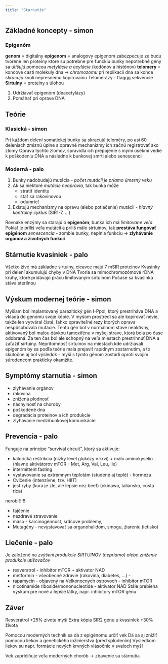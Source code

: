```yaml
---
title: "Starnutie"
---
```


## Základné koncepty - simon

### Epigenóm
**genom** = digitálny
**epigenom** = analogovy
epigenom zabezpecuje ze budu tvorene len proteiny ktore su potrebne pre funckiu bunky
nepotrebné gény sa *utíšujú* pomocou *metylácie a acylácie* (kodónov a histónov)
**telomery** = koncove casti molekuly dna -> *chromozomu*
pri replikacii dna sa konce *skracuju* kvoli nepresnemu kopirovaniu
Telomerázy - ttaggg sekvencie
**Sirtuíny** = proteíny s úlohou 
1. Udržiavať epigenóm (deacetylázy)
2. Pomáhať pri oprave DNA

## Teórie
### Klasická - simon
Pri každom delení somatickej bunky sa skracujú teloméry, po asi 60 deleniach zmiznú úplne a opravné mechanizmy ich začnú registrovať ako zlomy
Oprava týchto zlomov, spravidla ich prepojenie s inými úsekmi vedie k poškodeniu DNA a následne k bunkovej smrti alebo senescencii

### Moderná - palo
1. Bunky nadobudajú mutácia - *počet mutácií je priamo úmerný veku*
2. Ak sa niektoré *mutácie neopravia*, tak bunka môže
	- stratiť identitu
	- stať sa rakovinovou
	- odumrieť
3. Existujú mechanizmy na opravu (alebo potlačenie) mutácií - *hlavný kontrolný cyklus* (SIR1-7, ...)

Rovnaké enzýmy sa starajú o **epigenóm**; bunka ich má *limitovane veľa*
Pokiaľ je príliš veľa mutácií a príliš málo sirtuinov, tak **prestáva fungovať epigénom**
*senescencia* - zombie bunky, neplnia funkciu -> **zlyhávanie orgánov a životných funkcií**

## Stárnutie kvasiniek - palo
Všetko živé má základne sirtuiny, cicavce majú 7 mSIR proteinov
Kvasinky pri delení akumulujú chyby v DNA
Tvoria sa mimochromozómové rDNA kruhy, ktoré pridávajú prácu limitovaným sirtuínom
Počase sa kvasinka stáva sterilnou

## Výskum modernej teórie - simon
Myšiam bol implantovaný parazitický gén I-Ppol, ktorý prestriháva DNA a vkladá do genómu svoje kópie. V myšom prostredí sa ale kopírovať nevie, takže len vytváral čisté, ľahko opraviteľné rezy ktorých oprava nespôsobovala mutácie.
Tento gén bol v normálnom stave neaktívny, aktivovaný bol malou dávkou tamoxifénu v myšej strave, ktorá bola po čase odobraná. Za ten čas bol ale schopný na veľa miestach prestrihnúť DNA a zaťažiť sirtuíny. Neprítomnosť sirtuínov na miestach kde udržiavali epigenóm by sa podľa teórie mala prejaviť rapídnym zostarnutím, a to skutočne aj bol výsledok - myši s týmto génom zostarli oproti svojim súrodencom prakticky okamžite.

## Symptómy starnutia - simon
- zlyhávanie orgánov
- rakovina
- znížená plodnosť
- náchylnosť na choroby
- poškodené dna
- degradácia proteinov a ich produkcie
- zlyhávanie medzibunkovej komunikácie

## Prevencia - palo
Funguje na princípe “survival circuit”, ktorý sa aktivuje:
- kalorická reštrikcia (nízky level glukózy v krvi) + málo aminokyselín (hlavne aktivátorov mTOR - Met, Arg, Val, Leu, Ile)
- intermittent fasting
- vystavovanie sa extrémnym teplotám (studené aj teplé) - horméza
- Cvičenie (intenzívne, tzv. HIIT)
- jesť ryby (kura je zle, ale lepsie nez beef) (okinawa, taliansko, costa rica)

nerobiť!!!!:
- fajčenie
- nezdravé stravovanie 
- mäso - karcinogennost, srdcove problemy, 
- Mutagény - nevystavovať sa organohalidom, smogu, žiareniu (letisko) 

## Liečenie - palo
Je založené na *zvýšení produkcie SIRTUINOV (nepriamo) alebo zníženie produkcie utišovačov*
- resveratrol - inhibitor mTOR + aktivator NAD
- metformín - všeobecné zdravie (rakovina, diabetes, …) - 
- rapamycin - objavený na Velkonocnych ostrovoch - inhibitor mTOR
- nicotinamide riboside/mononucleotide - aktivator NAD
Stále prebieha výskum pre nové a lepšie látky, napr. inhibitory mTOR génu

## Záver
Resveratrol +25% zivota myší
Extra kópia SIR2 génu u kvasiniek +30% života

Pomocou moderných techník sa dá z epigénomu určiť vek
Dá sa aj znížiť pomocou liekov a genetického inžinierstva (pred splodením)
Výsledkom liekov su napr. formácie nových krvných vlásočníc v svaloch myší

Vek zapríčiňuje veľa moderných chorôb -> zbavenie sa stárnutia 
